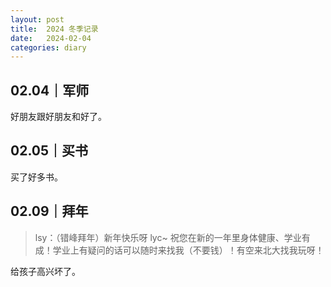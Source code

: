 ```yaml
---
layout: post
title:  2024 冬季记录
date:   2024-02-04
categories: diary
---
```


## 02.04｜军师

好朋友跟好朋友和好了。

## 02.05｜买书

买了好多书。

## 02.09｜拜年

>   lsy：（错峰拜年）新年快乐呀 lyc~ 祝您在新的一年里身体健康、学业有成！学业上有疑问的话可以随时来找我（不要钱）！有空来北大找我玩呀！

给孩子高兴坏了。